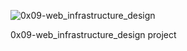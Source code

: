![0x09-web_infrastructure_design](https://user-images.githubusercontent.com/97561206/207094219-6c239c9f-e8fe-4645-afad-c8937153875a.jpg)

0x09-web_infrastructure_design project
